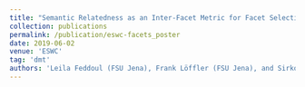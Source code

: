 ```yaml
---
title: "Semantic Relatedness as an Inter-Facet Metric for Facet Selection over Knowledge Graphs"
collection: publications
permalink: /publication/eswc-facets_poster
date: 2019-06-02
venue: 'ESWC'
tag: 'dmt'
authors: 'Leila Feddoul (FSU Jena), Frank Löffler (FSU Jena), and Sirko Schindler (German Aerospace Center)'
---
```

